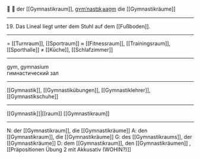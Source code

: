 🤸 🔵 der [[Gymnastikraum]], [ɡʏmˈnastɪkˌʁaʊ̯m](https://youglish.com/pronounce/Gymnastikraum/german)
die [[Gymnastikräume]]

---
19. Das Lineal liegt unter dem Stuhl auf dem [[Fußboden]].

---
= [[Turnraum]], [[Sportraum]]
≈ [[Fitnessraum]], [[Trainingsraum]], [[Sporthalle]]
≠ [[Küche]], [[Schlafzimmer]]

---
gym, gymnasium  
гимнастический зал

---
[[Gymnastik]], [[Gymnastikübungen]], [[Gymnastiklehrer]], [[Gymnastikschuhe]]

---
[[Gymnastik]]|[[raum]]
[[Gymnastikraum]]


---
N: der [[Gymnastikraum]], die [[Gymnastikräume]]
A: den [[Gymnastikraum]], die [[Gymnastikräume]]
G: des [[Gymnastikraums]], der [[Gymnastikräume]]
D: dem [[Gymnastikraum]], den [[Gymnastikräumen]]
, [[Präpositionen Übung 2 mit Akkusativ (WOHIN?)]]